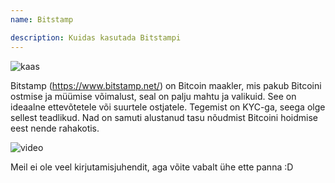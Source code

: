 ```yaml
---
name: Bitstamp

description: Kuidas kasutada Bitstampi
---
```


![kaas](assets/cover.webp)

Bitstamp (https://www.bitstamp.net/) on Bitcoin maakler, mis pakub Bitcoini ostmise ja müümise võimalust, seal on palju mahtu ja valikuid. See on ideaalne ettevõtetele või suurtele ostjatele. Tegemist on KYC-ga, seega olge sellest teadlikud. Nad on samuti alustanud tasu nõudmist Bitcoini hoidmise eest nende rahakotis.

![video](https://youtu.be/enL6T9J-LnQ)

Meil ei ole veel kirjutamisjuhendit, aga võite vabalt ühe ette panna :D